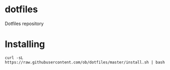 # dotfiles
Dotfiles repository

# Installing

```
curl -sL https://raw.githubusercontent.com/ob/dotfiles/master/install.sh | bash
```
